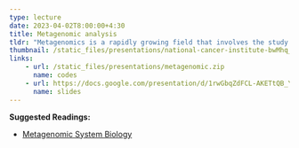 ```yaml
---
type: lecture
date: 2023-04-02T8:00:00+4:30
title: Metagenomic analysis
tldr: "Metagenomics is a rapidly growing field that involves the study of genetic material from environmental samples such as soil, water, or human microbiome. This course will introduce students to the fundamentals of metagenomic data analysis, including quality control, assembly, annotation, taxonomic classification, and functional analysis."
thumbnail: /static_files/presentations/national-cancer-institute-bwMhq_itmMU-unsplash.jpg
links: 
    - url: /static_files/presentations/metagenomic.zip
      name: codes
    - url: https://docs.google.com/presentation/d/1rwGbqZdFCL-AKETtQB_YkciCZeGW8k12ck_FqnNPyrA/edit?usp=share_link
      name: slides
---
```

**Suggested Readings:**
- [Metagenomic System Biology](https://link.springer.com/book/10.1007/978-981-15-8562-3)
